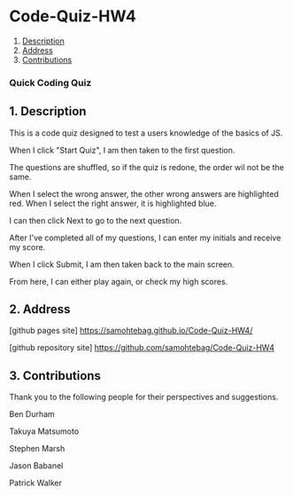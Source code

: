 # Code-Quiz-HW4

1. [Description](#desc)
2. [Address](#address)
3. [Contributions](#contributions)

### Quick Coding Quiz

<a name="desc"></a>
## 1. Description

This is a code quiz designed to test a users knowledge of the basics of JS.

When I click "Start Quiz", I am then taken to the first question.

The questions are shuffled, so if the quiz is redone, the order wil not be the same.

When I select the wrong answer, the other wrong answers are highlighted red.
When I select the right answer, it is highlighted blue.

I can then click Next to go to the next question.

After I've completed all of my questions, I can enter my initials and receive my score.

When I click Submit, I am then taken back to the main screen.

From here, I can either play again, or check my high scores.


<a name="address"></a>
## 2. Address

[github pages site] https://samohtebag.github.io/Code-Quiz-HW4/

[github repository site] https://github.com/samohtebag/Code-Quiz-HW4


<a name="contributions"></a>
## 3. Contributions
Thank you to the following people for their perspectives and suggestions.

Ben Durham

Takuya Matsumoto

Stephen Marsh

Jason Babanel

Patrick Walker


